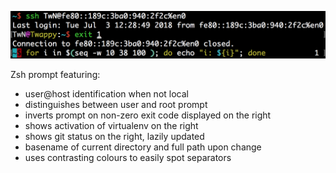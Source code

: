 ![prompt](https://github.com/Xeago/prompt/blob/master/prompt.png)

Zsh prompt featuring:
- user@host identification when not local
- distinguishes between user and root prompt
- inverts prompt on non-zero exit code displayed on the right
- shows activation of virtualenv on the right
- shows git status on the right, lazily updated
- basename of current directory and full path upon change
- uses contrasting colours to easily spot separators
